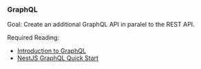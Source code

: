 ### GraphQL
  
Goal: Create an additional GraphQL API in paralel to the REST API.

Required Reading:
- [Introduction to GraphQL](https://graphql.org/learn/)
- [NestJS GraphQL Quick Start](https://docs.nestjs.com/graphql/quick-start)